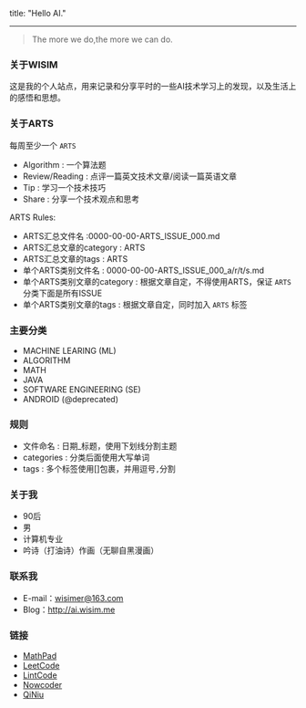 title: "Hello AI."

---

> The more we do,the more we can do.

### 关于WISIM

这是我的个人站点，用来记录和分享平时的一些AI技术学习上的发现，以及生活上的感悟和思想。

### 关于ARTS

每周至少一个 `ARTS`

- Algorithm : 一个算法题
- Review/Reading : 点评一篇英文技术文章/阅读一篇英语文章
- Tip : 学习一个技术技巧
- Share : 分享一个技术观点和思考

ARTS Rules:

- ARTS汇总文件名 :0000-00-00-ARTS_ISSUE_000.md
- ARTS汇总文章的category : ARTS
- ARTS汇总文章的tags : ARTS
- 单个ARTS类别文件名 : 0000-00-00-ARTS_ISSUE_000_a/r/t/s.md
- 单个ARTS类别文章的category : 根据文章自定，不得使用ARTS，保证 `ARTS` 分类下面是所有ISSUE
- 单个ARTS类别文章的tags : 根据文章自定，同时加入 `ARTS` 标签

### 主要分类

- MACHINE LEARING (ML)
- ALGORITHM
- MATH
- JAVA
- SOFTWARE ENGINEERING (SE)
- ANDROID (@deprecated)

### 规则

- 文件命名 : 日期_标题，使用下划线分割主题
- categories : 分类后面使用大写单词
- tags : 多个标签使用[]包裹，并用逗号`,`分割

### 关于我

- 90后
- 男
- 计算机专业
- 吟诗（打油诗）作画（无聊自黑漫画）


### 联系我

- E-mail：wisimer@163.com
- Blog：http://ai.wisim.me

### 链接

- [MathPad](https://webdemo.myscript.com/views/main/math.html)
- [LeetCode](https://Leetcode.com/problems)
- [LintCode](https://lintcode.com/)
- [Nowcoder](https://www.nowcoder.com/activity/oj)
- [QiNiu](https://portal.qiniu.com/)
